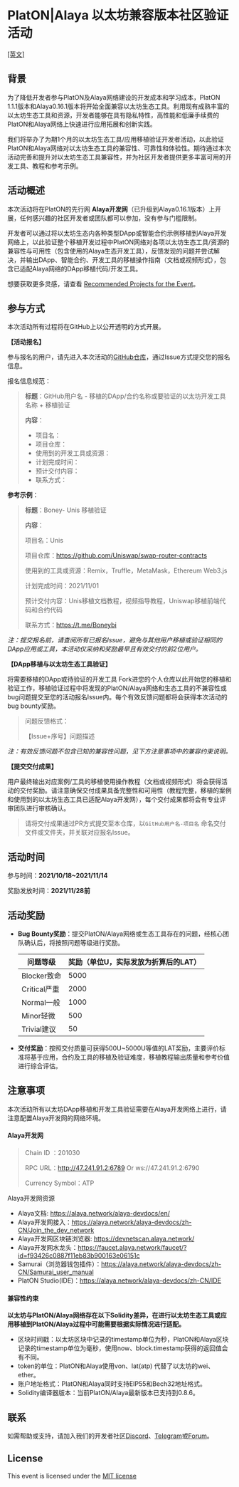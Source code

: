 # PlatON|Alaya 以太坊兼容版本社区验证活动

[[英文]](https://github.com/AlayaNetwork/Developer-Events)

## 背景

为了降低开发者参与PlatON及Alaya网络建设的开发成本和学习成本，PlatON 1.1.1版本和Alaya0.16.1版本将开始全面兼容以太坊生态工具。利用现有成熟丰富的以太坊生态工具和资源，开发者能够在具有隐私特性，高性能和低廉手续费的PlatON和Alaya网络上快速进行应用拓展和创新实践。

我们将举办了为期1个月的以太坊生态工具/应用移植验证开发者活动，以此验证PlatON和Alaya网络对以太坊生态工具的兼容性、可靠性和体验性。期待通过本次活动完善和提升对以太坊生态工具兼容性，并为社区开发者提供更多丰富可用的开发工具、教程和参考示例。



## 活动概述

本次活动将在PlatON的先行网 **Alaya开发网**（已升级到Alaya0.16.1版本）上开展，任何感兴趣的社区开发者或团队都可以参加，没有参与门槛限制。

开发者可以通过将以太坊生态内各种类型DApp或智能合约示例移植到Alaya开发网络上，以此验证整个移植开发过程中PlatON网络对各项以太坊生态工具/资源的兼容性与可用性（包含使用的Alaya生态开发工具），反馈发现的问题并尝试解决，并输出DApp、智能合约、开发工具的移植操作指南（文档或视频形式），包含已适配Alaya网络的DApp移植代码/开发工具。

想要获取更多灵感，请查看 [Recommended Projects for the Event](https://github.com/AlayaNetwork/Developer-Events/blob/main/Recommended%20Projects%20for%20the%20Event-CN.md)。



## 参与方式

本次活动所有过程将在GitHub上以公开透明的方式开展。

**【活动报名】**

参与报名的用户，请先进入本次活动的[GitHub仓库](https://github.com/AlayaNetwork/Developer-Events)，通过Issue方式提交您的报名信息。

报名信息规范：

> **标题**：GitHub用户名 - 移植的DApp/合约名称或要验证的以太坊开发工具名称 + 移植验证
>
> **内容**：
>
> - 项目名：
> - 项目仓库：
> - 使用到的开发工具或资源：
> - 计划完成时间：
> - 预计交付内容：
> - 联系方式：

**参考示例**：

> **标题**：Boney- Unis 移植验证
>
> **内容**：
>
> 项目名：Unis
>
> 项目仓库：https://github.com/Uniswap/swap-router-contracts
>
> 使用到的工具或资源：Remix，Truffle，MetaMask，Ethereum Web3.js
>
> 计划完成时间：2021/11/01
>
> 预计交付内容：Unis移植文档教程，视频指导教程，Uniswap移植前端代码和合约代码
>
> 联系方式：https://t.me/Boneybi

*注：提交报名前，请查阅所有已报名Issue，避免与其他用户移植或验证相同的DApp应用或工具，本活动仅采纳和奖励最早且有效交付的前2位用户。*



**【DApp移植与以太坊生态工具验证】**

将需要移植的DApp或待验证的开发工具 Fork进您的个人仓库以此开始您的移植和验证工作，移植验证过程中将发现的PlatON/Alaya网络和生态工具的不兼容性或bug问题提交至您的活动报名Issue内。每个有效反馈问题都将会获得本次活动的bug bounty奖励。

> 问题反馈格式：
>
> 【Issue+序号】问题描述

*注：有效反馈问题不包含已知的兼容性问题，见下方注意事项中的兼容约束说明。*



**【提交交付成果】**

用户最终输出对应案例/工具的移植使用操作教程（文档或视频形式）将会获得活动的交付奖励。请注意确保交付成果具备完整性和可用性（教程完整，移植的案例和使用到的以太坊生态工具已适配Alaya开发网），每个交付成果都将会有专业评审团队进行审核确认。

> 请将交付成果通过PR方式提交至本仓库，以`GitHub用户名-项目名` 命名交付文件或文件夹，并关联对应报名Issue。



## 活动时间

参与时间：**2021/10/18~2021/11/14**

奖励发放时间：**2021/11/28前**



## 活动奖励

- **Bug Bounty奖励**：提交PlatON/Alaya网络或生态工具存在的问题，经核心团队确认后，将按照问题等级进行奖励。

  | 问题等级     | 奖励（单位U，实际发放为折算后的LAT） |
  | ------------ | ------------------------------------ |
  | Blocker致命  | 5000                                 |
  | Critical严重 | 2000                                 |
  | Normal一般   | 1000                                 |
  | Minor轻微    | 500                                  |
  | Trivial建议  | 50                                   |

- **交付奖励**：按照交付质量可获得500U~5000U等值的LAT奖励，主要评价标准将基于应用，合约及工具的移植及验证难度，移植教程输出质量和参考价值进行综合评估。



## 注意事项

本次活动所有以太坊DApp移植和开发工具验证需要在Alaya开发网络上进行，请注意配置Alaya开发网的网络环境。

#### Alaya开发网

> Chain ID ：201030   
>
> RPC URL：http://47.241.91.2:6789  Or  ws://47.241.91.2:6790
>
> Currency Symbol：ATP

Alaya开发网资源

- Alaya文档: https://alaya.network/alaya-devdocs/en/ 
- Alaya开发网接入：https://alaya.network/alaya-devdocs/zh-CN/Join_the_dev_network
- Alaya开发网区块链浏览器: https://devnetscan.alaya.network/
- Alaya开发网水龙头：https://faucet.alaya.network/faucet/?id=f93426c0887f11eb83b900163e06151c
- Samurai（浏览器钱包插件）：https://alaya.network/alaya-devdocs/zh-CN/Samurai_user_manual
- PlatON Studio(IDE)：https://alaya.network/alaya-devdocs/zh-CN/IDE



#### 兼容性约束

**以太坊与PlatON/Alaya网络存在以下Solidity差异，在进行以太坊生态工具或应用移植到PlatON/Alaya过程中可能需要根据实际情况进行适配。**

- 区块时间戳：以太坊区块中记录的timestamp单位为秒，PlatON和Alaya区块记录的timestamp单位为毫秒，使用now、block.timestamp获得的返回值会有不同。
- token的单位：PlatON和Alaya使用von、lat(atp) 代替了以太坊的wei、ether。
- 账户地址格式：PlatON和Alaya同时支持EIP55和Bech32地址格式。
- Solidity编译器版本：当前PlatON/Alaya最新版本已支持到0.8.6。



## 联系

如需帮助或支持，请加入我们的开发者社区[Discord](https://discord.gg/jAjFzJ3Cff)、[Telegram](https://t.me/joinchat/LhO63AsZ_iozZGNl)或[Forum](https://forum.latticex.foundation/)。



## License

This event is licensed under the [MIT license](https://github.com/AlayaNetwork/Developer-Events/blob/main/LICENSE.md)
